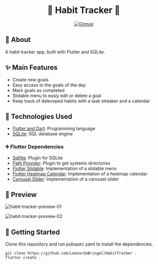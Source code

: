 <h1 align="center">
    🎯 Habit Tracker 🎯
</h1>


<p align="center">
  <a href="https://gitmoji.dev">
    <img src="https://img.shields.io/badge/gitmoji-%20😜%20😍-FFDD67.svg" alt="Gitmoji">
  </a>
</p>


## 📌 About

A habit tracker app, built with Flutter and SQLite.


## ✨ Main Features

* Create new goals
* Easy access to the goals of the day
* Mark goals as completed
* Slidable menu to easly edit or delete a goal
* Keep track of delevoped habits with a task streaker and a calendar


## 🚀 Technologies Used

* [Flutter and Dart](https://flutter.dev/): Programming language
* [SQLite](https://www.sqlite.org/index.html): SQL database engine

### ➕ Flutter Dependencies

* [Sqflite](https://pub.dev/packages/sqflite): Plugin for SQLite
* [Path Provider](https://pub.dev/packages/path_provider): Plugin to get systems directories
* [Flutter Slidable](https://pub.dev/packages/flutter_slidable): Implementation of a slidable menu
* [Flutter Heatmap Calendar](https://pub.dev/packages/flutter_heatmap_calendar): Implementation of a heatmap calendar
* [Carousel Slider](https://pub.dev/packages/carousel_slider): Implementation of a carousel slider


## 🎨 Preview

![habit-tracker-preview-01](https://user-images.githubusercontent.com/64162701/220110965-e5dabf7c-29f7-4ed8-8a7f-68fc48936554.jpg)

![habit-tracker-preview-02](https://user-images.githubusercontent.com/64162701/220111002-78ab877e-f15f-4230-9506-cec1f0a72a4c.jpg)


## 🚚 Getting Started

Clone this repository and run pubspec.yaml to install the dependencies.
```
git clone https://github.com/LeonardoBringel/HabitTracker .
flutter create .
```
